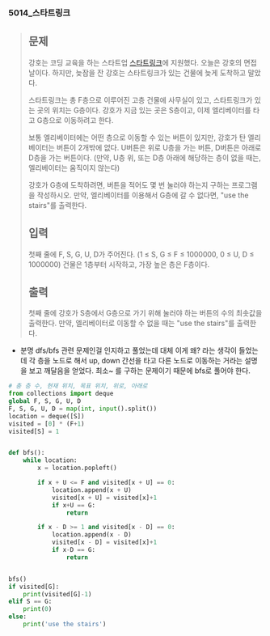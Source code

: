 ### 5014_스타트링크

> ## 문제
>
> 강호는 코딩 교육을 하는 스타트업 [스타트링크](https://startlink.io/)에 지원했다. 오늘은 강호의 면접날이다. 하지만, 늦잠을 잔 강호는 스타트링크가 있는 건물에 늦게 도착하고 말았다.
>
> 스타트링크는 총 F층으로 이루어진 고층 건물에 사무실이 있고, 스타트링크가 있는 곳의 위치는 G층이다. 강호가 지금 있는 곳은 S층이고, 이제 엘리베이터를 타고 G층으로 이동하려고 한다.
>
> 보통 엘리베이터에는 어떤 층으로 이동할 수 있는 버튼이 있지만, 강호가 탄 엘리베이터는 버튼이 2개밖에 없다. U버튼은 위로 U층을 가는 버튼, D버튼은 아래로 D층을 가는 버튼이다. (만약, U층 위, 또는 D층 아래에 해당하는 층이 없을 때는, 엘리베이터는 움직이지 않는다)
>
> 강호가 G층에 도착하려면, 버튼을 적어도 몇 번 눌러야 하는지 구하는 프로그램을 작성하시오. 만약, 엘리베이터를 이용해서 G층에 갈 수 없다면, "use the stairs"를 출력한다.
>
> ## 입력
>
> 첫째 줄에 F, S, G, U, D가 주어진다. (1 ≤ S, G ≤ F ≤ 1000000, 0 ≤ U, D ≤ 1000000) 건물은 1층부터 시작하고, 가장 높은 층은 F층이다.
>
> ## 출력
>
> 첫째 줄에 강호가 S층에서 G층으로 가기 위해 눌러야 하는 버튼의 수의 최솟값을 출력한다. 만약, 엘리베이터로 이동할 수 없을 때는 "use the stairs"를 출력한다.





- 분명 dfs/bfs 관련 문제인걸 인지하고 풀었는데 대체 이게 왜? 라는 생각이 들었는데 각 층을 노드로 해서 up, down 간선을 타고 다른 노드로 이동하는 거라는 설명을 보고 깨달음을 얻었다. 최소~ 를 구하는 문제이기 때문에 bfs로 풀어야 한다.

```python
# 총 층 수, 현재 위치, 목표 위치, 위로, 아래로
from collections import deque
global F, S, G, U, D
F, S, G, U, D = map(int, input().split())
location = deque([S])
visited = [0] * (F+1)
visited[S] = 1


def bfs():
    while location:
        x = location.popleft()

        if x + U <= F and visited[x + U] == 0:
            location.append(x + U)
            visited[x + U] = visited[x]+1
            if x+U == G:
                return

        if x - D >= 1 and visited[x - D] == 0:
            location.append(x - D)
            visited[x - D] = visited[x]+1
            if x-D == G:
                return


bfs()
if visited[G]:
    print(visited[G]-1)
elif S == G:
    print(0)
else:
    print('use the stairs')
```

